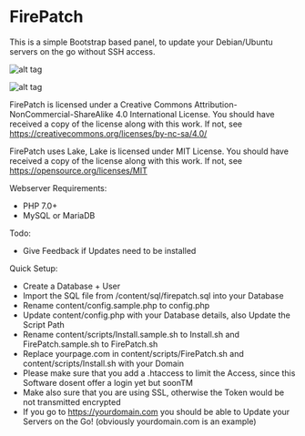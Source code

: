 # FirePatch

This is a simple Bootstrap based panel, to update your Debian/Ubuntu servers on the go without SSH access.

![alt tag](http://i.imgur.com/ldYircJ.png)

![alt tag](http://i.imgur.com/m21pCeM.png)

FirePatch is licensed under a
Creative Commons Attribution-NonCommercial-ShareAlike 4.0 International License.
You should have received a copy of the license along with this
work. If not, see https://creativecommons.org/licenses/by-nc-sa/4.0/

FirePatch uses Lake, Lake is licensed under MIT License.
You should have received a copy of the license along with this
work. If not, see https://opensource.org/licenses/MIT

Webserver Requirements:

- PHP 7.0+
- MySQL or MariaDB

Todo:

- Give Feedback if Updates need to be installed

Quick Setup:

- Create a Database + User
- Import the SQL file from /content/sql/firepatch.sql into your Database
- Rename content/config.sample.php to config.php
- Update content/config.php with your Database details, also Update the Script Path
- Rename content/scripts/Install.sample.sh to Install.sh and FirePatch.sample.sh to FirePatch.sh
- Replace yourpage.com in content/scripts/FirePatch.sh and content/scripts/Install.sh with your Domain
- Please make sure that you add a .htaccess to limit the Access, since this Software dosent offer a login yet but soonTM
- Make also sure that you are using SSL, otherwise the Token would be not transmitted encrypted
- If you go to https://yourdomain.com you should be able to Update your Servers on the Go! (obviously yourdomain.com is an example)
